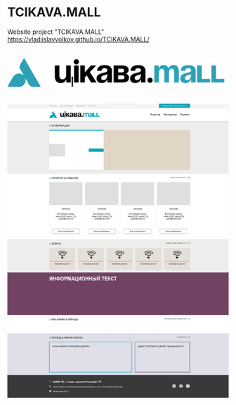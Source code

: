 # TCIKAVA.MALL
Website project "TCIKAVA.MALL"
https://vladiislavvolkov.github.io/TCIKAVA.MALL/
<br><br><br>
![Image alt](https://github.com/VladiislavVolkov/TCIKAVA.MALL/raw/main/img/logo_big.png)
<br><br><br>
![Image alt](https://github.com/VladiislavVolkov/TCIKAVA.MALL/raw/main/img/maket.png)
